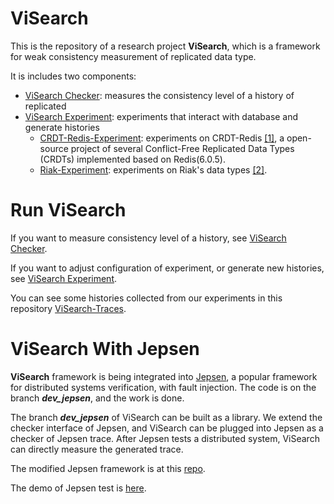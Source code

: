 # ViSearch

This is the repository of a research project **ViSearch**, which is a framework for weak consistency measurement of replicated data type. 

It is includes two components:

* [ViSearch Checker](https://github.com/AnonymousAccountForPaperReview/ViSearch/tree/main/checker): measures the consistency level of a history of replicated 
* [ViSearch Experiment](https://github.com/AnonymousAccountForPaperReview/ViSearch/tree/main/experiment): experiments that interact with database and generate histories
  * [CRDT-Redis-Experiment](https://github.com/AnonymousAccountForPaperReview/Redis-CRDT-Experiment): experiments on CRDT-Redis [[1]](https://github.com/elem-azar-unis/CRDT-Redis), a open-source project of several Conflict-Free Replicated Data Types (CRDTs) implemented based on Redis(6.0.5).
  * [Riak-Experiment](https://github.com/AnonymousAccountForPaperReview/Riak-CRDT-Experiment): experiments on Riak's data types [[2]](https://docs.riak.com/riak/kv/2.2.3/developing/data-types/index.html). 

# Run ViSearch

If you want to measure consistency level of a history, see [ViSearch Checker](https://github.com/AnonymousAccountForPaperReview/ViSearch/tree/main/checker). 

If you want to adjust configuration of experiment, or generate new histories, see [ViSearch Experiment](https://github.com/AnonymousAccountForPaperReview/ViSearch/tree/main/experiment). 

You can see some histories collected from our experiments in this repository [ViSearch-Traces](https://github.com/AnonymousAccountForPaperReview/ViSearch-Traces).

# ViSearch With Jepsen

**ViSearch** framework is being integrated into [Jepsen](https://github.com/jepsen-io/jepsen), a popular framework for distributed systems verification, with fault injection. The code is on the branch ***dev_jepsen***, and the work is done. 

The branch ***dev_jepsen*** of ViSearch can be built as a library. We extend the checker interface of Jepsen, and ViSearch can be plugged into Jepsen as a checker of Jepsen trace. After Jepsen tests a distributed system, ViSearch can directly measure the generated trace. 

The modified Jepsen framework is at this [repo](https://github.com/LintianShi/jepsen). 

The demo of Jepsen test is [here](https://github.com/LintianShi/Jepsen-CRDT-Redis). 